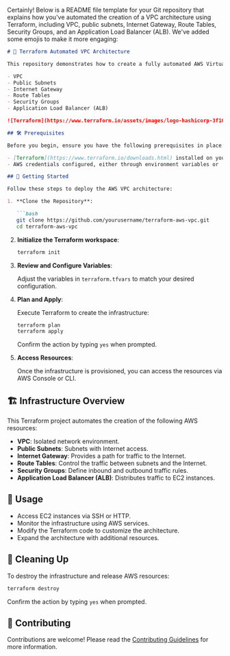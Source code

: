 Certainly! Below is a README file template for your Git repository that explains how you've automated the creation of a VPC architecture using Terraform, including VPC, public subnets, Internet Gateway, Route Tables, Security Groups, and an Application Load Balancer (ALB). We've added some emojis to make it more engaging:

```markdown
# 🚀 Terraform Automated VPC Architecture

This repository demonstrates how to create a fully automated AWS Virtual Private Cloud (VPC) architecture using Terraform. With this Terraform configuration, you can effortlessly provision the following AWS resources:

- VPC
- Public Subnets
- Internet Gateway
- Route Tables
- Security Groups
- Application Load Balancer (ALB)

![Terraform](https://www.terraform.io/assets/images/logo-hashicorp-3f10732f.svg)

## 🛠️ Prerequisites

Before you begin, ensure you have the following prerequisites in place:

- [Terraform](https://www.terraform.io/downloads.html) installed on your local machine.
- AWS credentials configured, either through environment variables or `~/.aws/credentials`.

## 🚦 Getting Started

Follow these steps to deploy the AWS VPC architecture:

1. **Clone the Repository**:

   ```bash
   git clone https://github.com/yourusername/terraform-aws-vpc.git
   cd terraform-aws-vpc
   ```

2. **Initialize the Terraform workspace**:

   ```bash
   terraform init
   ```

3. **Review and Configure Variables**:

   Adjust the variables in `terraform.tfvars` to match your desired configuration.

4. **Plan and Apply**:

   Execute Terraform to create the infrastructure:

   ```bash
   terraform plan
   terraform apply
   ```

   Confirm the action by typing `yes` when prompted.

5. **Access Resources**:

   Once the infrastructure is provisioned, you can access the resources via AWS Console or CLI.

## 🏗️ Infrastructure Overview

This Terraform project automates the creation of the following AWS resources:

- **VPC**: Isolated network environment.
- **Public Subnets**: Subnets with Internet access.
- **Internet Gateway**: Provides a path for traffic to the Internet.
- **Route Tables**: Control the traffic between subnets and the Internet.
- **Security Groups**: Define inbound and outbound traffic rules.
- **Application Load Balancer (ALB)**: Distributes traffic to EC2 instances.

## 🧐 Usage

- Access EC2 instances via SSH or HTTP.
- Monitor the infrastructure using AWS services.
- Modify the Terraform code to customize the architecture.
- Expand the architecture with additional resources.

## 🧹 Cleaning Up

To destroy the infrastructure and release AWS resources:

```bash
terraform destroy
```

Confirm the action by typing `yes` when prompted.

## 🤝 Contributing

Contributions are welcome! Please read the [Contributing Guidelines](CONTRIBUTING.md) for more information.

